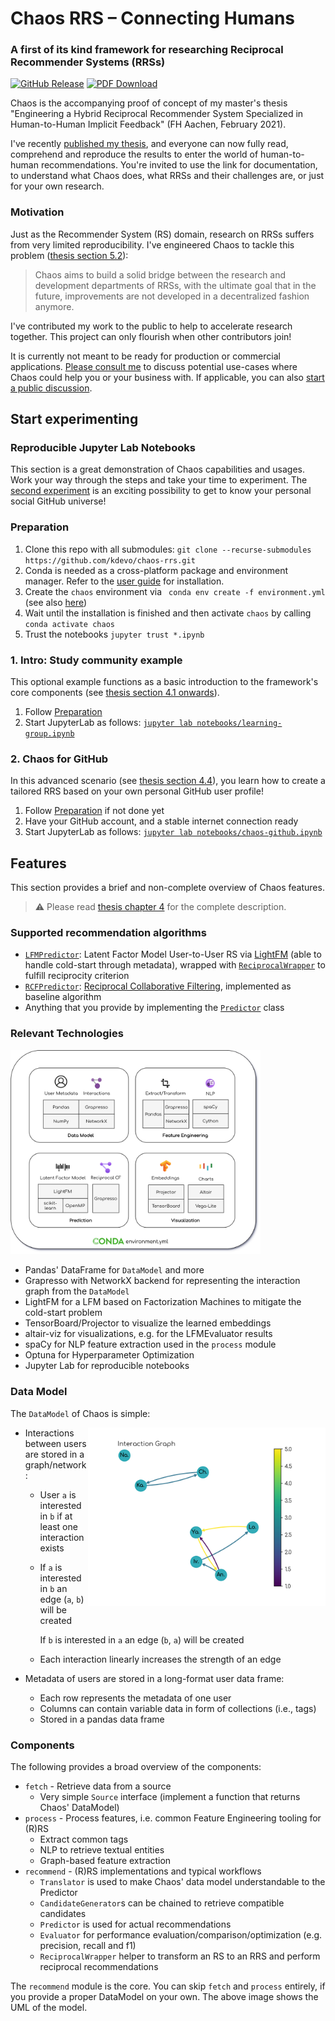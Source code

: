 # Chaos RRS – Connecting Humans

<!--
<a href="https://git.io/chaos-rrs"><img alt="Logo" align="right" width="200" src="https://raw.githubusercontent.com/kdevo/chaos-rrs/main/.github/chaos.png"></a>

> There are only patterns, patterns on top of patterns,
patterns that affect other patterns. Patterns hidden by
patterns. Patterns within patterns. If you watch close,
history does nothing but repeat itself.
>
> What we call chaos is just patterns we haven’t recognized.
What we call random is just patterns we can’t decipher.
What we can’t understand we call nonsense.
>
> – Chuck Palahniuk • Survivor
-->

### A first of its kind framework for researching Reciprocal Recommender Systems (RRSs)
[![GitHub Release](https://img.shields.io/github/v/release/kdevo/chaos-rrs?style=flat-square&color=%230097a7&logo=github)](https://github.com/kdevo/chaos-rrs/releases/latest)
[![PDF Download](https://img.shields.io/badge/thesis-PDF-%230097a7?logo=PDF&style=flat-square)][thesis-pdf]

Chaos is the accompanying proof of concept of my master's thesis 
"Engineering a Hybrid Reciprocal Recommender System Specialized in Human-to-Human Implicit Feedback" (FH Aachen, February 2021).

I've recently [published my thesis][thesis], and everyone can now fully read, comprehend and reproduce the results to enter the world of human-to-human recommendations. 
You're invited to use the link for documentation, to understand what Chaos does, what RRSs and their challenges are, or just for your own research. 

### Motivation

Just as the Recommender System (RS) domain, research on RRSs suffers from very limited reproducibility. I've engineered Chaos to tackle this problem ([thesis section 5.2][thesis-pdf]):
> Chaos aims to build a solid bridge between the research and development departments of RRSs, with the ultimate goal that in the future,
> improvements are not developed in a decentralized fashion anymore.

I've contributed my work to the public to help to accelerate research together. This project can only flourish when other contributors join!

It is currently not meant to be ready for production or commercial applications. 
[Please consult me][contact] to discuss potential use-cases where Chaos could help you or your business with. 
If applicable, you can also [start a public discussion][discussion].

## Start experimenting 
### Reproducible Jupyter Lab Notebooks 

This section is a great demonstration of Chaos capabilities and usages.
Work your way through the steps and take your time to experiment. The [second experiment](#2-chaos-for-github) is an exciting possibility to get to know your personal social GitHub universe!

### Preparation

1. Clone this repo with all submodules: `git clone --recurse-submodules https://github.com/kdevo/chaos-rrs.git`
2. Conda is needed as a cross-platform package and environment manager. Refer to the [user guide](https://docs.conda.io/projects/conda/en/latest/user-guide/install/index.html) for installation.
3. Create the `chaos` environment via `	conda env create -f environment.yml` (see also [here](https://docs.conda.io/projects/conda/en/latest/user-guide/tasks/manage-environments.html#creating-an-environment-from-an-environment-yml-file))
4. Wait until the installation is finished and then activate `chaos` by calling `conda activate chaos`
5. Trust the notebooks `jupyter trust *.ipynb`

### 1. Intro: Study community example

This optional example functions as a basic introduction to the framework's core components (see [thesis section 4.1 onwards][thesis-pdf]).

1. Follow [Preparation](#preparation)
2. Start JupyterLab as follows: [`jupyter lab notebooks/learning-group.ipynb`](notebooks/learning-group.ipynb)

### 2. Chaos for GitHub

In this advanced scenario (see [thesis section 4.4][thesis-pdf]), you learn how to create a tailored RRS based on your own personal GitHub user
profile!

1. Follow [Preparation](#preparation) if not done yet
2. Have your GitHub account, and a stable internet connection ready
3. Start JupyterLab as follows: [`jupyter lab notebooks/chaos-github.ipynb`](notebooks/chaos-github.ipynb)

## Features

This section provides a brief and non-complete overview of Chaos features. 
> :warning: Please read [thesis chapter 4][thesis-pdf] for the complete description.

### Supported recommendation algorithms

- [`LFMPredictor`](chaos/recommend/predict/predictor.py#76): Latent Factor Model User-to-User RS via [LightFM](https://github.com/lyst/lightfm) (able to handle cold-start through metadata), wrapped with [`ReciprocalWrapper`](./chaos/recommend/predict/reciprocal.py#L85) to fulfill reciprocity criterion
- [`RCFPredictor`](chaos/recommend/predict/reciprocal.py#L189): [Reciprocal Collaborative Filtering](https://arxiv.org/abs/1501.06247v2), implemented as baseline algorithm
- Anything that you provide by implementing the [`Predictor`](chaos/recommend/predict/predictor.py) class

### Relevant Technologies

<img alt="Tech Stack" width="400" src="https://raw.githubusercontent.com/kdevo/chaos-rrs/main/.github/tech.png">

- Pandas' DataFrame for `DataModel` and more
- Grapresso with NetworkX backend for representing the interaction graph from the `DataModel`
- LightFM for a LFM based on Factorization Machines to mitigate the cold-start problem
- TensorBoard/Projector to visualize the learned embeddings
- altair-viz for visualizations, e.g. for the LFMEvaluator results
- spaCy for NLP feature extraction used in the `process` module
- Optuna for Hyperparameter Optimization
- Jupyter Lab for reproducible notebooks

### Data Model


The `DataModel` of Chaos is simple:

<img alt="Interaction Data Model" align="right" width="380" src="https://raw.githubusercontent.com/kdevo/chaos-rrs/main/.github/graph.png">

- Interactions between users are stored in a graph/network:
    - User `a` is interested in `b` if at least one interaction exists
    - If `a` is interested in `b` an edge (`a`, `b`) will be created

      If `b` is interested in `a` an edge (`b`, `a`) will be created
    - Each interaction linearly increases the strength of an edge

- Metadata of users are stored in a long-format user data frame:
    - Each row represents the metadata of one user
    - Columns can contain variable data in form of collections (i.e., tags)
    - Stored in a pandas data frame

### Components

The following provides a broad overview of the components:

- `fetch` - Retrieve data from a source
    - Very simple `Source` interface (implement a function that returns Chaos' DataModel)
- `process` - Process features, i.e. common Feature Engineering tooling for (R)RS
    - Extract common tags
    - NLP to retrieve textual entities
    - Graph-based feature extraction
- `recommend` - (R)RS implementations and typical workflows
    - `Translator` is used to make Chaos' data model understandable to the Predictor
    - `CandidateGenerator`s can be chained to retrieve compatible candidates
    - `Predictor` is used for actual recommendations
    - `Evaluator` for performance evaluation/comparison/optimization (e.g. precision, recall and f1)
    - `ReciprocalWrapper` helper to transform an RS to an RRS and perform reciprocal recommendations

The `recommend` module is the core. You can skip `fetch` and `process` entirely, if you provide a proper DataModel on
your own. The above image shows the UML of the model.

[thesis-pdf]: https://kdevo.github.io/docs/2021-Kai_Dinghofer-Master_Thesis-en.pdf
[thesis]: https://kdevo.github.io/#master-thesis
[contact]: https://kdevo.github.io/#contact
[discussion]: https://github.com/kdevo/chaos-rrs/discussions/categories/ideas
